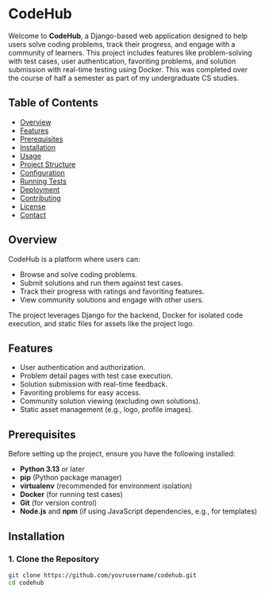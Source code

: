 # CodeHub

Welcome to **CodeHub**, a Django-based web application designed to help users solve coding problems, track their progress, and engage with a community of learners. This project includes features like problem-solving with test cases, user authentication, favoriting problems, and solution submission with real-time testing using Docker. This was completed over the course of half a semester as part of my undergraduate CS studies.

## Table of Contents
- [Overview](#overview)
- [Features](#features)
- [Prerequisites](#prerequisites)
- [Installation](#installation)
- [Usage](#usage)
- [Project Structure](#project-structure)
- [Configuration](#configuration)
- [Running Tests](#running-tests)
- [Deployment](#deployment)
- [Contributing](#contributing)
- [License](#license)
- [Contact](#contact)

## Overview
CodeHub is a platform where users can:
- Browse and solve coding problems.
- Submit solutions and run them against test cases.
- Track their progress with ratings and favoriting features.
- View community solutions and engage with other users.

The project leverages Django for the backend, Docker for isolated code execution, and static files for assets like the project logo.

## Features
- User authentication and authorization.
- Problem detail pages with test case execution.
- Solution submission with real-time feedback.
- Favoriting problems for easy access.
- Community solution viewing (excluding own solutions).
- Static asset management (e.g., logo, profile images).

## Prerequisites
Before setting up the project, ensure you have the following installed:
- **Python 3.13** or later
- **pip** (Python package manager)
- **virtualenv** (recommended for environment isolation)
- **Docker** (for running test cases)
- **Git** (for version control)
- **Node.js** and **npm** (if using JavaScript dependencies, e.g., for templates)

## Installation

### 1. Clone the Repository
```bash
git clone https://github.com/yourusername/codehub.git
cd codehub
